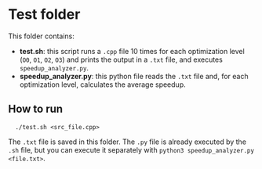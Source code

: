 # Test folder #
This folder contains:
- **test.sh**: this script runs a `.cpp` file 10 times for each optimization level (`O0`, `O1`, `O2`, `O3`) and prints the output in a `.txt` file, and executes `speedup_analyzer.py`.
- **speedup_analyzer.py**: this python file reads the `.txt` file and, for each optimization level, calculates the average speedup.
## How to run ##
```
  ./test.sh <src_file.cpp>
```
The `.txt` file is saved in this folder. The `.py` file is already executed by the `.sh` file, but you can execute it separately with `python3 speedup_analyzer.py <file.txt>`.
